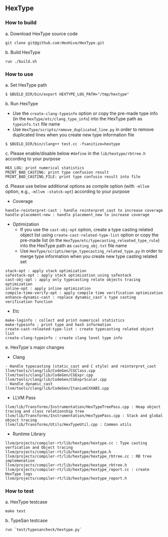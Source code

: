## HexType

### How to build

a. Download HexType source code
```
git clone git@github.com:HexHive/HexType.git
```

b. Build HexType
```
run ./build.sh
```

### How to use

a. Set HexType path
```
$ $BUILD_DIR/bin/export HEXTYPE_LOG_PATH="/tmp/hextype"
```

b. Run HexType
- Use the `create-clang-typeinfo` option or copy the pre-made type info (in the `HexType/etc/clang_type_info`) into the HexType path as `typeinfo.txt` file name
- Use `HexType/scripts/remove_duplicated_line.py` in order to remove duplicated lines when you create new type information file
```
$ $BUILD_DIR/bin/clang++ test.cc -fsanitize=hextype
```

c. Please enable/disable below `#define` in the `lib/hextype/rbtree.h` according to your purpose  
```
HEX_LOG: print numerical statistics
PRINT_BAD_CASTING: print type confusion result
PRINT_BAD_CASTING_FILE: print type confusio result into file
```

d. Please use below additional options as compile option (with `-mllvm` option, e.g., `-mllvm -statck-opt`) according to your purpose

- Coverage

```
handle-reinterpret-cast : handle reinterpret_cast to increase coverage
handle-placement-new : handle placement_new to increase coverage
```

- Optimization
  - If you use the `cast-obj-opt` option, create a type casting related object list using `create-cast-related-type-list` option or copy the pre-made list (in the `HexType/etc/typecasting_releated_type_rule`) into the HexType path as `casting_obj.txt` file name
  - Use `HexType/scripts/merge_typecasting_related_type.py` in order to merge type information when you create new type casting related set
```
stack-opt : apply stack optimization
safestack-opt : apply stack optimization using safestack
cast-obj-opt : apply only typecasting relate objects tracing optimization
inline-opt : apply inline optimization
compile-time-verify-opt : apply compile time verification optimization
enhance-dynamic-cast : replace dynamic_cast`s type casting verification function
```

- Etc

```
make-loginfo : collect and print numerical statistics
make-typeinfo : print type and hash information
create-cast-releated-type-list : create typecasting related object list
create-clang-typeinfo : create clang level type info
```

e. HexType`s major changes

- Clang

```
- Handle typecasting (static_cast and C style) and reinterpret_cast
llvm/tools/clang/lib/CodeGen/CGClass.cpp
llvm/tools/clang/lib/CodeGen/CGExpr.cpp
llvm/tools/clang/lib/CodeGen/CGExprScalar.cpp
- Handle dynamic_cast
llvm/tools/clang/lib/CodeGen/ItaniumCXXABI.cpp
```

- LLVM Pass

```
llvm/lib/Transforms/Instrumentation/HexTypeTreePass.cpp : Heap object tracing and class relationship tree
llvm/lib/Transforms/Instrumentation/HexTypePass.cpp : Stack and global object tracing
llvm/lib/Transforms/Utils/HexTypeUtil.cpp : Common utils
```

- Runtime Library

```
llvm/projects/compiler-rt/lib/hextype/hextype.cc : Type casting verfication and Object tracing
llvm/projects/compiler-rt/lib/hextype/hextype.h
llvm/projects/compiler-rt/lib/hextype/hextype_rbtree.cc : RB tree implemenation
llvm/projects/compiler-rt/lib/hextype/hextype_rbtree.h
llvm/projects/compiler-rt/lib/hextype/hextype_report.cc : create HexType logs
llvm/projects/compiler-rt/lib/hextype/hextype_report.h
```

### How to test

a. HexType testcase
```
make test
```

b. TypeSan testcase
```
run `test/typesancheck/hextype.py`
```
